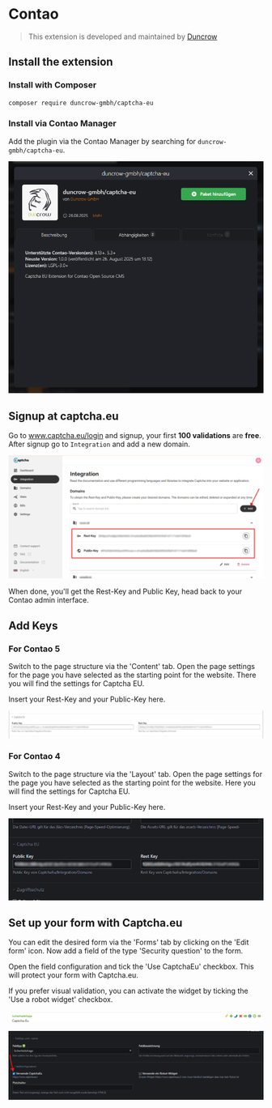 # Contao

> This extension is developed and maintained by [Duncrow](https://duncrow.com/)

## Install the extension

### Install with Composer

```bash
composer require duncrow-gmbh/captcha-eu
```

### Install via Contao Manager

Add the plugin via the Contao Manager by searching for `duncrow-gmbh/captcha-eu`.

![Contao Manager Package](files/contao/contao-manager.png)

## Signup at captcha.eu

Go to www.captcha.eu/login and signup, your first **100 validations** are **free**.<br />
After signup go to `Integration` and add a new domain.

![Captcha.eu Integration Dashboard](files/contao/captcha-dashboard.png)

When done, you'll get the Rest-Key and Public Key, head back to your Contao admin interface.

## Add Keys

### For Contao 5

Switch to the page structure via the 'Content' tab. Open the page settings for the page you have selected as the starting point for the website. There you will find the settings for Captcha EU.

Insert your Rest-Key and your Public-Key here.

![Contao 5 Settings](files/contao/contao5-settings.png)

### For Contao 4

Switch to the page structure via the 'Layout' tab. Open the page settings for the page you have selected as the starting point for the website. Here you will find the settings for Captcha EU.

Insert your Rest-Key and your Public-Key here.

![Contao 4 Settings](files/contao/contao4-settings.png)

## Set up your form with Captcha.eu

You can edit the desired form via the 'Forms' tab by clicking on the 'Edit form' icon. Now add a field of the type 'Security question' to the form.

Open the field configuration and tick the 'Use CaptchaEu' checkbox. This will protect your form with Captcha.eu.

If you prefer visual validation, you can activate the widget by ticking the 'Use a robot widget' checkbox.

![Contao 4 Form Configuration](files/contao/contao4-form.png)

![Contao 5 Form Configuration](files/contao/contao5-form.png)